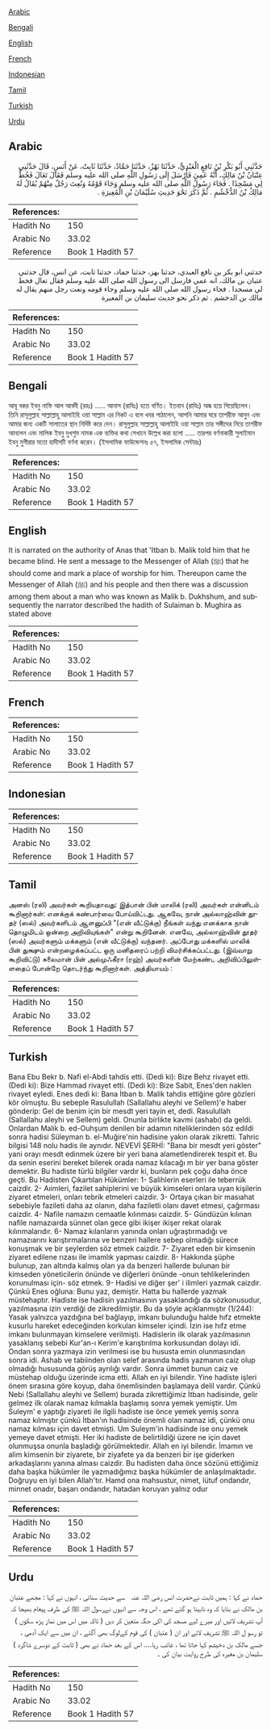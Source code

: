 [Arabic](#arabic)

[Bengali](#bengali)

[English](#english)

[French](#french)

[Indonesian](#indonesian)

[Tamil](#tamil)

[Turkish](#turkish)

[Urdu](#urdu)

## Arabic


<div dir="rtl" lang="ar" style={{fontSize:'larger',backgroundColor:'#f8f9fa',padding:20}}>
حَدَّثَنِي أَبُو بَكْرِ بْنُ نَافِعٍ الْعَبْدِيُّ، حَدَّثَنَا بَهْزٌ، حَدَّثَنَا حَمَّادٌ، حَدَّثَنَا ثَابِتٌ، عَنْ أَنَسٍ، قَالَ حَدَّثَنِي عِتْبَانُ بْنُ مَالِكٍ، أَنَّهُ عَمِيَ فَأَرْسَلَ إِلَى رَسُولِ اللَّهِ صلى الله عليه وسلم فَقَالَ تَعَالَ فَخُطَّ لِي مَسْجِدًا ‏.‏ فَجَاءَ رَسُولُ اللَّهِ صلى الله عليه وسلم وَجَاءَ قَوْمُهُ وَنُعِتَ رَجُلٌ مِنْهُمْ يُقَالُ لَهُ مَالِكُ بْنُ الدُّخْشُمِ ‏.‏ ثُمَّ ذَكَرَ نَحْوَ حَدِيثِ سُلَيْمَانَ بْنِ الْمُغِيرَةِ ‏.‏
</div>
<div style={{backgroundColor:'#f8f9fa',padding:20, marginBottom: 10}}><table> <thead> <tr> <th>References:</th> <th></th> </tr> </thead> <tbody><tr><td>Hadith No</td><td>150</td></tr><tr><td>Arabic No</td><td>33.02</td></tr><tr><td>Reference</td><td>Book 1 Hadith 57</td></tr></tbody></table></div>


<div dir="rtl" lang="ar" style={{fontSize:'larger',backgroundColor:'#f8f9fa',padding:20}}>
حدثني ابو بكر بن نافع العبدي، حدثنا بهز، حدثنا حماد، حدثنا ثابت، عن انس، قال حدثني عتبان بن مالك، انه عمي فارسل الى رسول الله صلى الله عليه وسلم فقال تعال فخط لي مسجدا . فجاء رسول الله صلى الله عليه وسلم وجاء قومه ونعت رجل منهم يقال له مالك بن الدخشم . ثم ذكر نحو حديث سليمان بن المغيرة
</div>
<div style={{backgroundColor:'#f8f9fa',padding:20, marginBottom: 10}}><table> <thead> <tr> <th>References:</th> <th></th> </tr> </thead> <tbody><tr><td>Hadith No</td><td>150</td></tr><tr><td>Arabic No</td><td>33.02</td></tr><tr><td>Reference</td><td>Book 1 Hadith 57</td></tr></tbody></table></div>

## Bengali


<div dir="ltr" lang="bn" style={{fontSize:'larger',backgroundColor:'#f8f9fa',padding:20}}>
আবূ বকর ইবনু নাফি আল আবদী (রহঃ) ..... আনাস (রাযিঃ) হতে বর্ণিত। ইতবান (রাযিঃ) অন্ধ হয়ে গিয়েছিলেন। তিনি রাসূলুল্লাহ সাল্লাল্লাহু আলাইহি ওয়া সাল্লাম এর নিকট এ বলে খবর পাঠালেন, আপনি আমার ঘরে তাশরীফ আনুন এবং আমার জন্য একটি সালাতের স্থান নির্দিষ্ট করে দেন। রাসূলুল্লাহ সাল্লাল্লাহু আলাইহি ওয়া সাল্লাম তার সঙ্গীদের নিয়ে তাশরীফ আনলেন এবং মালিক ইবনু দুখশুম নামক এক ব্যক্তির কথা সেখানে উল্লেখ করা হলো ..... তারপর বর্ণনাকারী সুলাইমান ইবনু মুগীরার মতো হাদীসটি বর্ণনা করেন। (ইসলামিক ফাউন্ডেশনঃ ৫৭, ইসলামিক সেন্টারঃ)
</div>
<div style={{backgroundColor:'#f8f9fa',padding:20, marginBottom: 10}}><table> <thead> <tr> <th>References:</th> <th></th> </tr> </thead> <tbody><tr><td>Hadith No</td><td>150</td></tr><tr><td>Arabic No</td><td>33.02</td></tr><tr><td>Reference</td><td>Book 1 Hadith 57</td></tr></tbody></table></div>

## English


<div dir="ltr" lang="en" style={{fontSize:'larger',backgroundColor:'#f8f9fa',padding:20}}>
It is narrated on the authority of Anas that 'Itban b. Malik told him that he became blind. He sent a message to the Messenger of Allah (ﷺ) that he should come and mark a place of worship for him. Thereupon came the Messenger of Allah (ﷺ) and his people and then there was a discussion among them about a man who was known as Malik b. Dukhshum, and subsequently the narrator described the hadith of Sulaiman b. Mughira as stated above
</div>
<div style={{backgroundColor:'#f8f9fa',padding:20, marginBottom: 10}}><table> <thead> <tr> <th>References:</th> <th></th> </tr> </thead> <tbody><tr><td>Hadith No</td><td>150</td></tr><tr><td>Arabic No</td><td>33.02</td></tr><tr><td>Reference</td><td>Book 1 Hadith 57</td></tr></tbody></table></div>

## French


<div dir="ltr" lang="fr" style={{fontSize:'larger',backgroundColor:'#f8f9fa',padding:20}}>

</div>
<div style={{backgroundColor:'#f8f9fa',padding:20, marginBottom: 10}}><table> <thead> <tr> <th>References:</th> <th></th> </tr> </thead> <tbody><tr><td>Hadith No</td><td>150</td></tr><tr><td>Arabic No</td><td>33.02</td></tr><tr><td>Reference</td><td>Book 1 Hadith 57</td></tr></tbody></table></div>

## Indonesian


<div dir="ltr" lang="id" style={{fontSize:'larger',backgroundColor:'#f8f9fa',padding:20}}>

</div>
<div style={{backgroundColor:'#f8f9fa',padding:20, marginBottom: 10}}><table> <thead> <tr> <th>References:</th> <th></th> </tr> </thead> <tbody><tr><td>Hadith No</td><td>150</td></tr><tr><td>Arabic No</td><td>33.02</td></tr><tr><td>Reference</td><td>Book 1 Hadith 57</td></tr></tbody></table></div>

## Tamil


<div dir="ltr" lang="ta" style={{fontSize:'larger',backgroundColor:'#f8f9fa',padding:20}}>
அனஸ் (ரலி) அவர்கள் கூறியதாவது: இத்பான் பின் மாலிக் (ரலி) அவர்கள் என்னிடம் கூறினார்கள்: எனக்குக் கண்பார்வை போய்விட்டது. ஆகவே, நான் அல்லாஹ்வின் தூதர் (ஸல்) அவர்களிடம் ஆளனுப்பி "(என் வீட்டுக்கு) நீங்கள் வந்து எனக்காக நான் தொழுமிடம் ஒன்றை அறிவியுங்கள்" என்று கூறினேன். எனவே, அல்லாஹ்வின் தூதர் (ஸல்) அவர்களும் மக்களும் (என் வீட்டுக்கு) வந்தனர். அப்போது மக்களில் மாலிக் பின் துக்ஷும் என்றழைக்கப்பட்ட ஒரு மனிதரைப் பற்றி விமர்சிக்கப்பட்டது. (இவ்வாறு கூறிவிட்டு) சுலைமான் பின் அல்முஃகீரா (ரஹ்) அவர்களின் மேற்கண்ட அறிவிப்பிலுள்ளதைப் போன்றே தொடர்ந்து கூறினார்கள். அத்தியாயம் :
</div>
<div style={{backgroundColor:'#f8f9fa',padding:20, marginBottom: 10}}><table> <thead> <tr> <th>References:</th> <th></th> </tr> </thead> <tbody><tr><td>Hadith No</td><td>150</td></tr><tr><td>Arabic No</td><td>33.02</td></tr><tr><td>Reference</td><td>Book 1 Hadith 57</td></tr></tbody></table></div>

## Turkish


<div dir="ltr" lang="tr" style={{fontSize:'larger',backgroundColor:'#f8f9fa',padding:20}}>
Bana Ebu Bekr b. Nafi el-Abdi tahdis etti. (Dedi ki): Bize Behz rivayet etti. (Dedi ki): Bize Hammad rivayet etti. (Dedi ki): Bize Sabit, Enes'den naklen rivayet eyledi. Enes dedi ki: Bana İtban b. Malik tahdis ettiğine göre gözleri kör olmuştu. Bu sebeple Rasulullah (Sallallahu aleyhi ve Sellem)'e haber gönderip: Gel de benim için bir mesdt yeri tayin et, dedi. Rasulullah (Sallallahu aleyhi ve Sellem) geldi. Onunla birlikte kavmi (ashabı) da geldi. Onlardan Malik b. ed-Ouhşum denilen bir adamın niteliklerinden söz edildi sonra hadisi Süleyman b. el-Muğire'nin hadisine yakın olarak zikretti. Tahric bilgisi 148 nolu hadis ile aynıdır. NEVEVİ ŞERHİ: "Bana bir mesdt yeri göster" yani orayı mesdt edinmek üzere bir yeri bana alametlendirerek tespit et. Bu da senin eserini bereket bilerek orada namaz kılacağı m bir yer bana göster demektir. Bu hadiste türlü bilgiler vardır ki, bunların pek çoğu daha önce geçti. Bu Hadisten Çıkartılan Hükümler: 1- Salihlerin eserleri ile teberrük caizdir. 2- Aıimleri, fazilet sahiplerini ve büyük kimseleri onlara uyan kişilerin ziyaret etmeleri, onları tebrik etmeleri caizdir. 3- Ortaya çıkan bir masıahat sebebiyle fazileti daha az olanın, daha faziletli olanı davet etmesi, çağırması caizdir. 4- Nafile namazın cemaatle kılınması caizdir. 5- Gündüzün kılınan nafile namazıarda sünnet olan gece gibi ikişer ikişer rekat olarak kılınmalarıdır. 6- Namaz kılanların yanında onları uğraştırmadığı ve namazıarını karıştırmalarına ve benzeri hallere sebep olmadığı sürece konuşmak ve bir şeylerden söz etmek caizdir. 7- Ziyaret eden bir kimsenin ziyaret edilene rızası ile imamlık yapması caizdir. 8- Hakkında şüphe bulunup, zan altında kalmış olan ya da benzeri hallerde bulunan bir kimseden yöneticilerin önünde ve diğerleri önünde -onun tehlikelerinden korunulması için- söz etmek. 9- Hadisi ve diğer şer' i ilimIeri yazmak caizdir. Çünkü Enes oğluna: Bunu yaz, demiştir. Hatta bu hallerde yazmak müstehaptır. Hadiste ise hadisin yazılmasının yasaklandığı da sözkonusudur, yazılmasına izin verdiği de zikredilmiştir. Bu da şöyle açıklanmıştır (1/244): Yasak yalnızca yazdığına bel bağlayıp, imkanı bulunduğu halde hıfz etmekte kusurlu hareket edeceğinden korkulan kimseler içindi. İzin ise hıfz etme imkanı bulunmayan kimselere verilmişti. Hadislerin ilk olarak yazılmasının yasaklanış sebebi Kur'an-ı Kerim'e karıştırılma korkusundan dolayı idi. Ondan sonra yazmaya izin verilmesi ise bu hususta emin olunmasından sonra idi. Ashab ve tabiinden olan selef arasında hadis yazmanın caiz olup olmadığı hususunda görüş ayrılığı vardır. Sonra ümmet bunun caiz ve müstehap olduğu üzerinde icma etti. Allah en iyi bilendir. Yine hadiste işleri önem sırasına göre koyup, daha önemlisinden başlamaya delil vardır. Çünkü Nebi (Sallallahu aleyhi ve Sellem) burada zikrettiğimiz İtban hadisinde, gelir gelmez ilk olarak namaz kılmakla başlamış sonra yemek yemiştir. Um Suleym' e yaptığı ziyareti ile ilgili hadiste ise önce yemek yemiş sonra namaz kılmıştır çünkü İtban'ın hadisinde önemli olan namaz idi, çünkü onu namaz kılması için davet etmişti. Um Suleym'in hadisinde ise onu yemek yemeye davet etmişti. Her iki hadiste de belirtildiği üzere ne için davet olunmuşsa onunla başladığı görülmektedir. Allah en iyi bilendir. İmamın ve alim kimsenin bir ziyarete, bir ziyafete ya da benzeri bir işe giderken arkadaşlarını yanına alması caizdir. Bu hadisten daha önce sözünü ettiğimiz daha başka hükümler ile yazmadığımız başka hükümler de anlaşılmaktadır. Doğruyu en iyi bilen Allah'tır. Hamd ona mahsustur, nimet, lütuf ondandır, minnet onadır, başarı ondandır, hatadan koruyan yalnız odur
</div>
<div style={{backgroundColor:'#f8f9fa',padding:20, marginBottom: 10}}><table> <thead> <tr> <th>References:</th> <th></th> </tr> </thead> <tbody><tr><td>Hadith No</td><td>150</td></tr><tr><td>Arabic No</td><td>33.02</td></tr><tr><td>Reference</td><td>Book 1 Hadith 57</td></tr></tbody></table></div>

## Urdu


<div dir="rtl" lang="ur" style={{fontSize:'larger',backgroundColor:'#f8f9fa',padding:20}}>
حماد نے کہا : ہمیں ثابت نےحضرت انس ‌رضی ‌اللہ ‌عنہ ‌ ‌ سے حدیث سنائی ، انہوں نے کہا : مجھے عتبان بن مالک نے بتایا کہ وہ نابینا ہو گئے تھے ، اس وجہ سے انہوں نےرسول اللہ ﷺ کی طرف پیغام بھیجا کہ آپ تشریف لائیں اور میرے لیے مسجد کی اکی جگہ متعین کر دیں ( تاکہ میں اس میں نماز پڑھ سکوں ) تو رسو ل اللہ ﷺ تشریف لائے اور ان ( عتبان ) کی قوم کےلوگ بھی آگئے ، ان میں سے ایک آدمی ، جسے مالک بن دخیشم کہا جاتا تھا ، غائب رہا.... اس کے بعد حماد نے بھی ( ثابت کے دوسرے شاگرد ) سلیمان بن مغیرہ کی طرح روایت بیان کی ۔
</div>
<div style={{backgroundColor:'#f8f9fa',padding:20, marginBottom: 10}}><table> <thead> <tr> <th>References:</th> <th></th> </tr> </thead> <tbody><tr><td>Hadith No</td><td>150</td></tr><tr><td>Arabic No</td><td>33.02</td></tr><tr><td>Reference</td><td>Book 1 Hadith 57</td></tr></tbody></table></div>